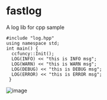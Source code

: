 # fastlog
A log lib for cpp
sample

```
#include "log.hpp"
using namespace std;
int main() {
  ccfuncy::Init();
  LOG(INFO) << "this is INFO msg";
  LOG(WARN) << "this is WARN msg";
  LOG(DEBUG) << "this is DEBUG msg";
  LOG(ERROR) << "this is ERROR msg";
 }
```
![image](https://github.com/ccfuncy/fastlog/assets/35862080/e76a8016-d29b-4081-9548-b150e5949b53)
